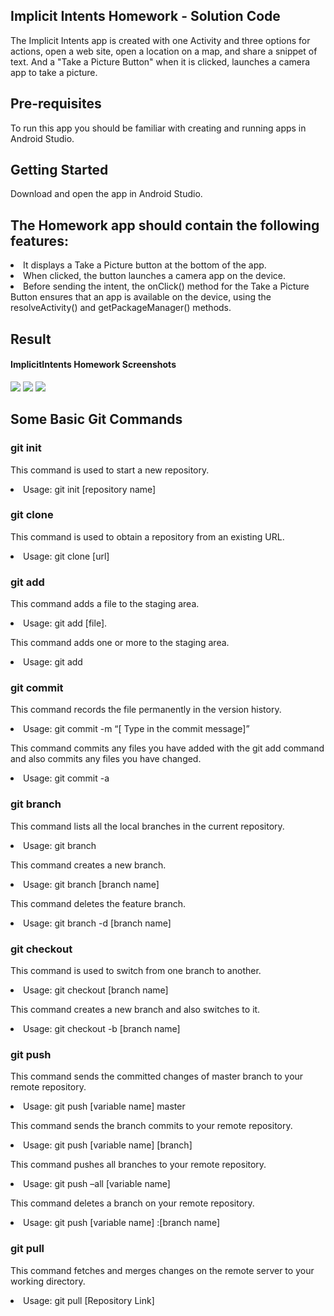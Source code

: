 ## Implicit Intents Homework - Solution Code

The Implicit Intents app is created with one Activity and three options for actions, open a web site, open a location on a map, and share a snippet of text. And a "Take a Picture Button" when it is clicked, launches a camera app to take a picture.

## Pre-requisites
To run this app you should be familiar with creating and running apps in Android Studio.

## Getting Started

Download and open the app in Android Studio.

## The Homework app should contain the following features:

<li>It displays a Take a Picture button at the bottom of the app.
<li>When clicked, the button launches a camera app on the device.
<li>Before sending the intent, the onClick() method for the Take a Picture Button ensures that an app is available on the device, using the resolveActivity() and getPackageManager() methods.

## Result

#### ImplicitIntents Homework Screenshots

<img src="ImplicitIntents Assignment1.png">
<img src="ImplicitIntents Assignment2.png">
<img src="ImplicitIntents Assignment3.png">

## Some Basic Git Commands

### git init

This command is used to start a new repository.

<li>Usage: git init [repository name]
 
### git clone

This command is used to obtain a repository from an existing URL.
<li>Usage: git clone [url]

### git add

This command adds a file to the staging area.

<li>Usage: git add [file].

This command adds one or more to the staging area.
<li>Usage: git add 


### git commit

This command records the file permanently in the version history.

<li>Usage: git commit -m “[ Type in the commit message]”

This command commits any files you have added with the git add command and also commits any files you have changed.

<li>Usage: git commit -a  

 
### git branch

This command lists all the local branches in the current repository.

<li>Usage: git branch 

This command creates a new branch.

<li>Usage: git branch [branch name] 

This command deletes the feature branch.

<li>Usage: git branch -d [branch name]


### git checkout
This command is used to switch from one branch to another.

<li>Usage: git checkout [branch name] 

This command creates a new branch and also switches to it.

<li>Usage: git checkout -b [branch name]
 

### git push

This command sends the committed changes of master branch to your remote repository.

<li>Usage: git push [variable name] master
 
This command sends the branch commits to your remote repository.

<li>Usage: git push [variable name] [branch] 

This command pushes all branches to your remote repository.

<li>Usage: git push –all [variable name]

This command deletes a branch on your remote repository.

<li>Usage: git push [variable name] :[branch name] 
  

### git pull

This command fetches and merges changes on the remote server to your working directory.

<li>Usage: git pull [Repository Link]
